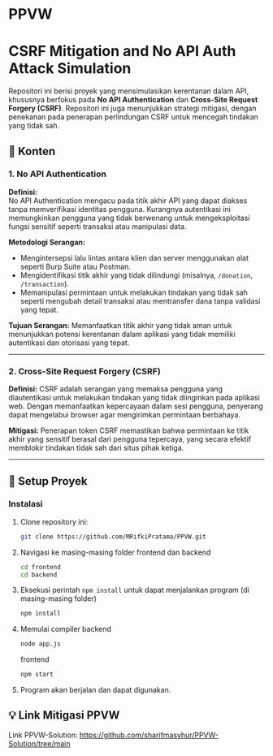 ﻿# PPVW

# CSRF Mitigation and No API Auth Attack Simulation

Repositori ini berisi proyek yang mensimulasikan kerentanan dalam API, khususnya berfokus pada **No API Authentication** dan **Cross-Site Request Forgery (CSRF)**. Repositori ini juga menunjukkan strategi mitigasi, dengan penekanan pada penerapan perlindungan CSRF untuk mencegah tindakan yang tidak sah.

## 📖 Konten

### **1. No API Authentication**
**Definisi:**  
No API Authentication mengacu pada titik akhir API yang dapat diakses tanpa memverifikasi identitas pengguna. Kurangnya autentikasi ini memungkinkan pengguna yang tidak berwenang untuk mengeksploitasi fungsi sensitif seperti transaksi atau manipulasi data.

**Metodologi Serangan:**
- Mengintersepsi lalu lintas antara klien dan server menggunakan alat seperti Burp Suite atau Postman.
- Mengidentifikasi titik akhir yang tidak dilindungi (misalnya, `/donation`, `/transaction`).
- Memanipulasi permintaan untuk melakukan tindakan yang tidak sah seperti mengubah detail transaksi atau mentransfer dana tanpa validasi yang tepat.

**Tujuan Serangan:**
Memanfaatkan titik akhir yang tidak aman untuk menunjukkan potensi kerentanan dalam aplikasi yang tidak memiliki autentikasi dan otorisasi yang tepat.

---

### **2. Cross-Site Request Forgery (CSRF)**
**Definisi:**
CSRF adalah serangan yang memaksa pengguna yang diautentikasi untuk melakukan tindakan yang tidak diinginkan pada aplikasi web. Dengan memanfaatkan kepercayaan dalam sesi pengguna, penyerang dapat mengelabui browser agar mengirimkan permintaan berbahaya.

**Mitigasi:**
Penerapan token CSRF memastikan bahwa permintaan ke titik akhir yang sensitif berasal dari pengguna tepercaya, yang secara efektif memblokir tindakan tidak sah dari situs pihak ketiga.

---

## 🔧 Setup Proyek

### **Instalasi**
1. Clone repository ini:
   ```bash
   git clone https://github.com/MRifkiPratama/PPVW.git
   ```
2. Navigasi ke masing-masing folder frontend dan backend
   ```bash
   cd frontend
   cd backend
   ```
3. Eksekusi perintah `npm install` untuk dapat menjalankan program (di masing-masing folder)
   ```bash
   npm install
   ```
4. Memulai compiler
   backend
   ```bash
   node app.js
   ```
   frontend
   ```bash
   npm start
   ```
5. Program akan berjalan dan dapat digunakan.

## 💡 Link Mitigasi PPVW 
Link PPVW-Solution: https://github.com/sharifmasyhur/PPVW-Solution/tree/main
